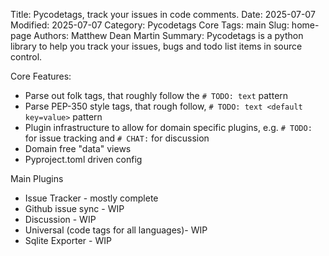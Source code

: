Title: Pycodetags, track your issues in code comments.
Date: 2025-07-07
Modified: 2025-07-07
Category: Pycodetags Core
Tags: main
Slug: home-page
Authors: Matthew Dean Martin
Summary: Pycodetags is a python library to help you track your issues, bugs and todo list items in source control.

Core Features:

- Parse out folk tags, that roughly follow the `# TODO: text` pattern
- Parse PEP-350 style tags, that rough follow, `# TODO: text <default key=value>` pattern
- Plugin infrastructure to allow for domain specific plugins, e.g. `# TODO:` for issue tracking and `# CHAT:` for
  discussion
- Domain free "data" views
- Pyproject.toml driven config

Main Plugins

- Issue Tracker - mostly complete
- Github issue sync - WIP
- Discussion - WIP
- Universal (code tags for all languages)- WIP
- Sqlite Exporter - WIP